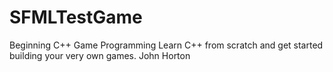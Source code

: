 # SFMLTestGame

Beginning C++ Game Programming
Learn C++ from scratch and get started building your very own games.
John Horton
